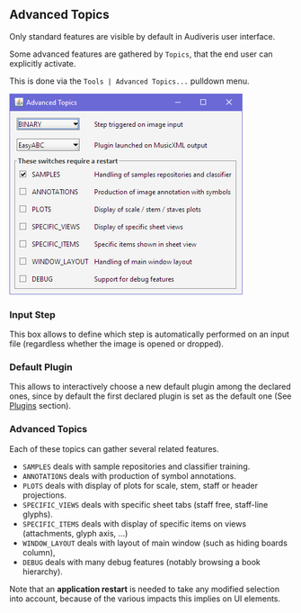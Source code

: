 ---
---
## Advanced Topics

Only standard features are visible by default in Audiveris user interface.

Some advanced features are gathered by `Topics`, that the end user can explicitly activate.

This is done via the `Tools | Advanced Topics...` pulldown menu.

![](../assets/advanced_topics.png)

### Input Step

This box allows to define which step is automatically performed on an input file
(regardless whether the image is opened or dropped).

### Default Plugin

This allows to interactively choose a new default plugin among the declared ones,
since by default the first declared plugin is set as the default one
(See [Plugins](plugins.md) section).

### Advanced Topics

 Each of these topics can gather several related features.

* `SAMPLES` deals with sample repositories and classifier training.
* `ANNOTATIONS` deals with production of symbol annotations.
* `PLOTS` deals with display of plots for scale, stem, staff or header projections.
* `SPECIFIC_VIEWS` deals with specific sheet tabs (staff free, staff-line glyphs).
* `SPECIFIC_ITEMS` deals with display of specific items on views (attachments, glyph axis, ...)
* `WINDOW_LAYOUT` deals with layout of main window (such as hiding boards column),
* `DEBUG` deals with many debug features (notably browsing a book hierarchy).


 Note that an __application restart__ is needed to take any modified selection into account,
 because of the various impacts this implies on UI elements.
